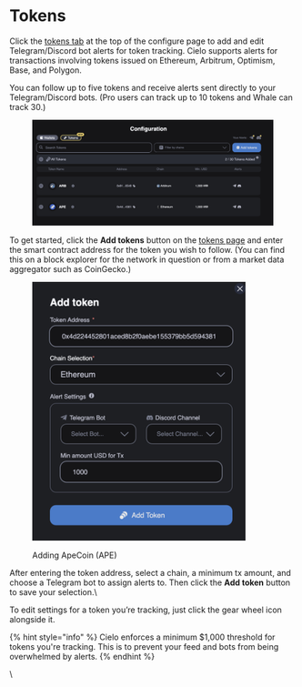 # Tokens

Click the [tokens tab](https://app.cielo.finance/configure/tokens) at the top of the configure page to add and edit Telegram/Discord bot alerts for token tracking. Cielo supports alerts for transactions involving tokens issued on Ethereum, Arbitrum, Optimism, Base, and Polygon.

You can follow up to five tokens and receive alerts sent directly to your Telegram/Discord bots. (Pro users can track up to 10 tokens and Whale can track 30.)

<figure><img src="../.gitbook/assets/Screenshot 2023-08-16 at 09.55.56.png" alt=""><figcaption></figcaption></figure>

To get started, click the **Add tokens** button on the [tokens page](https://app.cielo.finance/configure/tokens) and enter the smart contract address for the token you wish to follow. (You can find this on a block explorer for the network in question or from a market data aggregator such as CoinGecko.)

<figure><img src="../.gitbook/assets/Screenshot 2023-08-16 at 09.53.55.png" alt="" width="375"><figcaption><p>Adding ApeCoin (APE)</p></figcaption></figure>

After entering the token address, select a chain, a minimum tx amount, and choose a Telegram bot to assign alerts to. Then click the **Add token** button to save your selection.\


To edit settings for a token you’re tracking, just click the gear wheel icon alongside it.



{% hint style="info" %}
Cielo enforces a minimum $1,000 threshold for tokens you're tracking. This is to prevent your feed and bots from being overwhelmed by alerts.
{% endhint %}

\
